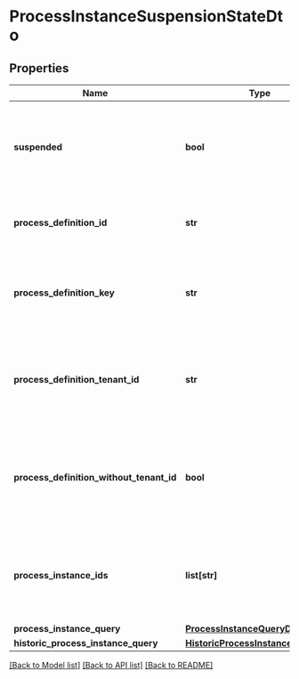 # ProcessInstanceSuspensionStateDto

## Properties
Name | Type | Description | Notes
------------ | ------------- | ------------- | -------------
**suspended** | **bool** | A &#x60;Boolean&#x60; value which indicates whether to activate or suspend a given process instance. When the value is set to &#x60;true&#x60;, the given process instance will be suspended and when the value is set to &#x60;false&#x60;, the given process instance will be activated. | [optional] 
**process_definition_id** | **str** | The process definition id of the process instances to activate or suspend.  **Note**: This parameter can be used only with combination of &#x60;suspended&#x60;. | [optional] 
**process_definition_key** | **str** | The process definition key of the process instances to activate or suspend.  **Note**: This parameter can be used only with combination of &#x60;suspended&#x60;, &#x60;processDefinitionTenantId&#x60;, and &#x60;processDefinitionWithoutTenantId&#x60;. | [optional] 
**process_definition_tenant_id** | **str** | Only activate or suspend process instances of a process definition which belongs to a tenant with the given id.  **Note**: This parameter can be used only with combination of &#x60;suspended&#x60;, &#x60;processDefinitionKey&#x60;, and &#x60;processDefinitionWithoutTenantId&#x60;. | [optional] 
**process_definition_without_tenant_id** | **bool** | Only activate or suspend process instances of a process definition which belongs to no tenant. Value may only be true, as false is the default behavior.  **Note**: This parameter can be used only with combination of &#x60;suspended&#x60;, &#x60;processDefinitionKey&#x60;, and &#x60;processDefinitionTenantId&#x60;. | [optional] 
**process_instance_ids** | **list[str]** | A list of process instance ids which defines a group of process instances which will be activated or suspended by the operation.  **Note**: This parameter can be used only with combination of &#x60;suspended&#x60;, &#x60;processInstanceQuery&#x60;, and &#x60;historicProcessInstanceQuery&#x60;. | [optional] 
**process_instance_query** | [**ProcessInstanceQueryDto**](ProcessInstanceQueryDto.md) |  | [optional] 
**historic_process_instance_query** | [**HistoricProcessInstanceQueryDto**](HistoricProcessInstanceQueryDto.md) |  | [optional] 

[[Back to Model list]](../README.md#documentation-for-models) [[Back to API list]](../README.md#documentation-for-api-endpoints) [[Back to README]](../README.md)


